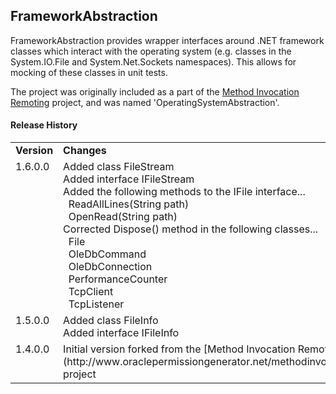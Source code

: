 FrameworkAbstraction
--------------------

FrameworkAbstraction provides wrapper interfaces around .NET framework classes which interact with the operating system (e.g. classes in the System.IO.File and System.Net.Sockets namespaces).  This allows for mocking of these classes in unit tests.

The project was originally included as a part of the [Method Invocation Remoting](http://www.oraclepermissiongenerator.net/methodinvocationremoting/) project, and was named 'OperatingSystemAbstraction'.

#### Release History

<table>
  <tr>
    <td><b>Version</b></td>
    <td><b>Changes</b></td>
  </tr>
  <tr>
    <td valign="top">1.6.0.0</td>
    <td>
      Added class FileStream<br />
      Added interface IFileStream<br />
      Added the following methods to the IFile interface...<br />
      &nbsp;&nbsp;ReadAllLines(String path)<br />
      &nbsp;&nbsp;OpenRead(String path)<br />
      Corrected Dispose() method in the following classes...<br />
      &nbsp;&nbsp;File<br />
      &nbsp;&nbsp;OleDbCommand<br />
      &nbsp;&nbsp;OleDbConnection<br />
      &nbsp;&nbsp;PerformanceCounter<br />
      &nbsp;&nbsp;TcpClient<br />
      &nbsp;&nbsp;TcpListener
    </td>
  </tr>
  <tr>
    <td valign="top">1.5.0.0</td>
    <td>
      Added class FileInfo<br />
      Added interface IFileInfo
    </td>
  </tr>
  <tr>
    <td valign="top">1.4.0.0</td>
    <td>
      Initial version forked from the [Method Invocation Remoting](http://www.oraclepermissiongenerator.net/methodinvocationremoting/) project
    </td>
  </tr>
</table>